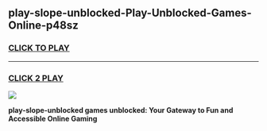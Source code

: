 
## play-slope-unblocked-Play-Unblocked-Games-Online-p48sz
<h3>
<a href="https://premium76.site?title=play-slope-unblocked&ref=25A">CLICK TO PLAY</a></h3>
<hr>

<h3>
<a href="https://premium76.site?title=play-slope-unblocked&ref=25A">CLICK 2 PLAY</a>
  
</h3>

<a href="https://premium76.site?title=play-slope-unblocked&ref=25A"><img src="https://clearcache.store/games.png"></a>


**play-slope-unblocked games unblocked: Your Gateway to Fun and Accessible Online Gaming**
